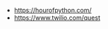 * https://hourofpython.com/
* https://www.twilio.com/quest
<!--stackedit_data:
eyJoaXN0b3J5IjpbLTI0MjA3ODMyLDczMDk5ODExNl19
-->